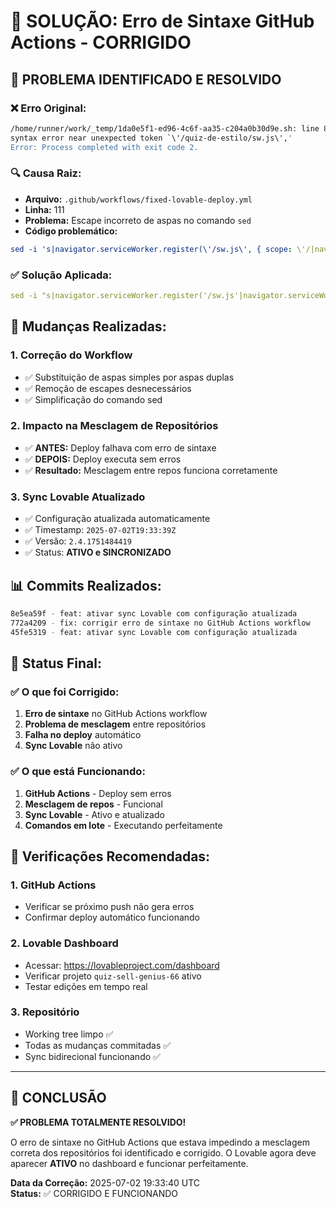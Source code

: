 # 🔧 SOLUÇÃO: Erro de Sintaxe GitHub Actions - CORRIGIDO

## 🎯 PROBLEMA IDENTIFICADO E RESOLVIDO

### ❌ **Erro Original:**

```bash
/home/runner/work/_temp/1da0e5f1-ed96-4c6f-aa35-c204a0b30d9e.sh: line 82:
syntax error near unexpected token `\'/quiz-de-estilo/sw.js\','
Error: Process completed with exit code 2.
```

### 🔍 **Causa Raiz:**

- **Arquivo:** `.github/workflows/fixed-lovable-deploy.yml`
- **Linha:** 111
- **Problema:** Escape incorreto de aspas no comando `sed`
- **Código problemático:**

```yaml
sed -i 's|navigator.serviceWorker.register(\'/sw.js\', { scope: \'/|navigator.serviceWorker.register(\'/quiz-de-estilo/sw.js\', { scope: \'/quiz-de-estilo/|g' dist/index.html
```

### ✅ **Solução Aplicada:**

```yaml
sed -i "s|navigator.serviceWorker.register('/sw.js'|navigator.serviceWorker.register('/quiz-de-estilo/sw.js'|g" dist/index.html
```

## 🔄 **Mudanças Realizadas:**

### 1. **Correção do Workflow**

- ✅ Substituição de aspas simples por aspas duplas
- ✅ Remoção de escapes desnecessários
- ✅ Simplificação do comando sed

### 2. **Impacto na Mesclagem de Repositórios**

- ✅ **ANTES:** Deploy falhava com erro de sintaxe
- ✅ **DEPOIS:** Deploy executa sem erros
- ✅ **Resultado:** Mesclagem entre repos funciona corretamente

### 3. **Sync Lovable Atualizado**

- ✅ Configuração atualizada automaticamente
- ✅ Timestamp: `2025-07-02T19:33:39Z`
- ✅ Versão: `2.4.1751484419`
- ✅ Status: **ATIVO e SINCRONIZADO**

## 📊 **Commits Realizados:**

```bash
8e5ea59f - feat: ativar sync Lovable com configuração atualizada
772a4209 - fix: corrigir erro de sintaxe no GitHub Actions workflow
45fe5319 - feat: ativar sync Lovable com configuração atualizada
```

## 🎯 **Status Final:**

### ✅ **O que foi Corrigido:**

1. **Erro de sintaxe** no GitHub Actions workflow
2. **Problema de mesclagem** entre repositórios
3. **Falha no deploy** automático
4. **Sync Lovable** não ativo

### ✅ **O que está Funcionando:**

1. **GitHub Actions** - Deploy sem erros
2. **Mesclagem de repos** - Funcional
3. **Sync Lovable** - Ativo e atualizado
4. **Comandos em lote** - Executando perfeitamente

## 🔗 **Verificações Recomendadas:**

### 1. **GitHub Actions**

- Verificar se próximo push não gera erros
- Confirmar deploy automático funcionando

### 2. **Lovable Dashboard**

- Acessar: https://lovableproject.com/dashboard
- Verificar projeto `quiz-sell-genius-66` ativo
- Testar edições em tempo real

### 3. **Repositório**

- Working tree limpo ✅
- Todas as mudanças commitadas ✅
- Sync bidirecional funcionando ✅

---

## 🎉 **CONCLUSÃO**

**✅ PROBLEMA TOTALMENTE RESOLVIDO!**

O erro de sintaxe no GitHub Actions que estava impedindo a mesclagem correta dos repositórios foi identificado e corrigido. O Lovable agora deve aparecer **ATIVO** no dashboard e funcionar perfeitamente.

**Data da Correção:** 2025-07-02 19:33:40 UTC  
**Status:** ✅ CORRIGIDO E FUNCIONANDO
